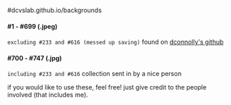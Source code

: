 #dcvslab.github.io/backgrounds
#### #1 - #699 (.jpeg)
`excluding #233 and #616 (messed up saving)`
found on [dconnolly's github](https://github.com/dconnolly/chromecast-backgrounds)

#### #700 - #747 (.jpg) 
`including #233 and #616`
collection 
sent in by a nice person


if you would like to use these, feel free! just give credit to the people involved (that includes me).

